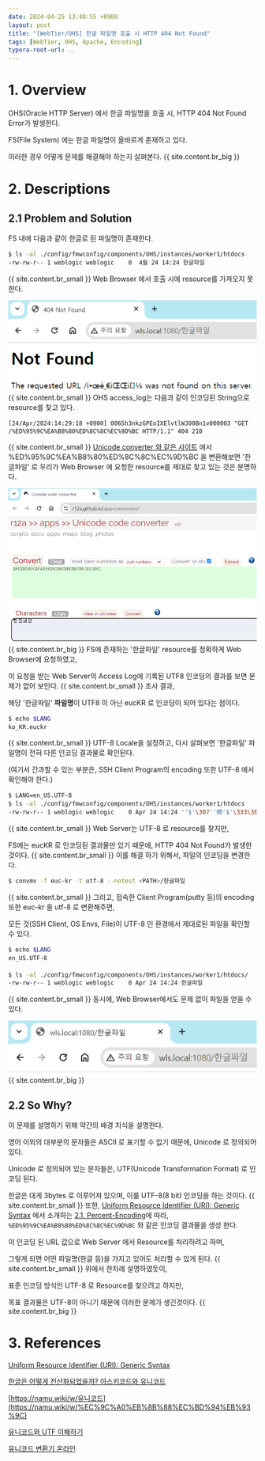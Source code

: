 ```yaml
---
date: 2024-04-25 13:48:55 +0900
layout: post
title: "[WebTier/OHS] 한글 파일명 호출 시 HTTP 404 Not Found"
tags: [WebTier, OHS, Apache, Encoding]
typora-root-url: ..
---
```


# 1. Overview

OHS(Oracle HTTP Server) 에서 한글 파일명을 호출 시, HTTP 404 Not Found Error가 발생한다.

FS(File System) 에는 한글 파일명이 올바르게 존재하고 있다.

이러한 경우 어떻게 문제를 해결해야 하는지 살펴본다.
{{ site.content.br_big }}
# 2. Descriptions

## 2.1 Problem and Solution

FS 내에 다음과 같이 한글로 된 파일명이 존재한다.

```sh
$ ls -al ./config/fmwconfig/components/OHS/instances/worker1/htdocs
-rw-rw-r-- 1 weblogic weblogic    0  4월 24 14:24 한글파일
```
{{ site.content.br_small }}
Web Browser 에서 호출 시에 resource를 가져오지 못한다.

![Korean-Filename-With-404-Not-Found_1](/../assets/posts/images/WebTier/Korean-Filename-With-404-Not-Found/Korean-Filename-With-404-Not-Found_1.png)
{{ site.content.br_small }}
OHS access_log는 다음과 같이 인코딩된 String으로 resource를 찾고 있다.

```
[24/Apr/2024:14:29:18 +0900] 0065h3nkzGPEoIXElvtlWJ00Bn1v000003 "GET /%ED%95%9C%EA%B8%80%ED%8C%8C%EC%9D%BC HTTP/1.1" 404 210
```
{{ site.content.br_small }}
[Unicode converter 와 같은 사이트](https://r12a.github.io/app-conversion/) 에서 %ED%95%9C%EA%B8%80%ED%8C%8C%EC%9D%BC 을 변환해보면 '한글파일' 로 우리가 Web Browser 에 요청한 resource를 제대로 찾고 있는 것은 분명하다.

![Korean-Filename-With-404-Not-Found_2](/../assets/posts/images/WebTier/Korean-Filename-With-404-Not-Found/Korean-Filename-With-404-Not-Found_2.png)
{{ site.content.br_big }}
FS에 존재하는 '한글파일' resource를 정확하게 Web Browser에 요청하였고,

이 요청을 받는 Web Server의 Access Log에 기록된 UTF8 인코딩의 결과를 보면 문제가 없어 보인다.
{{ site.content.br_small }}
조사 결과,

해당 '한글파일' **파일명**이 UTF8 이 아닌 eucKR 로 인코딩이 되어 있다는 점이다.

```sh
$ echo $LANG
ko_KR.euckr
```
{{ site.content.br_small }}
UTF-8 Locale을 설정하고, 다시 살펴보면 '한글파일' 파일명이 전혀 다른 인코딩 결과물로 확인된다.

(여기서 간과할 수 있는 부분은, SSH Client Program의 encoding 또한 UTF-8 에서 확인해야 한다.)

```sh
$ LANG=en_US.UTF-8
$ ls -al ./config/fmwconfig/components/OHS/instances/worker1/htdocs
-rw-rw-r-- 1 weblogic weblogic    0 Apr 24 14:24 ''$'\307''畸'$'\333\306\304\300\317'
```
{{ site.content.br_small }}
Web Server는 UTF-8 로 resource를 찾지만,

FS에는 eucKR 로 인코딩된 결과물만 있기 때문에, HTTP 404 Not Found가 발생한 것이다.
{{ site.content.br_small }}
이를 해결 하기 위해서, 파일의 인코딩을 변경한다.

```sh
$ convmv -f euc-kr -t utf-8 --notest <PATH>/한글파일
```
{{ site.content.br_small }}
그리고, 접속한 Client Program(putty 등)의 encoding 또한 euc-kr 을 utf-8 로 변환해주면,

모든 것(SSH Client, OS Envs, File)이 UTF-8 인 환경에서 제대로된 파일을 확인할 수 있다.

```sh
$ echo $LANG
en_US.UTF-8

$ ls -al ./config/fmwconfig/components/OHS/instances/worker1/htdocs/
-rw-rw-r-- 1 weblogic weblogic    0 Apr 24 14:24 한글파일
```
{{ site.content.br_small }}
동시에, Web Browser에서도 문제 없이 파일을 얻을 수 있다.

![Korean-Filename-With-404-Not-Found_3](/../assets/posts/images/WebTier/Korean-Filename-With-404-Not-Found/Korean-Filename-With-404-Not-Found_3.png)
{{ site.content.br_big }}
## 2.2 So Why?

이 문제를 설명하기 위해 약간의 배경 지식을 설명한다.

영어 이외의 대부분의 문자들은 ASCII 로 표기할 수 없기 때문에, Unicode 로 정의되어 있다.

Unicode 로 정의되어 있는 문자들은, UTF(Unicode Transformation Format) 로 인코딩 된다.

한글은 대게 3bytes 로 이루어져 있으며, 이를 UTF-8(8 bit) 인코딩을 하는 것이다.
{{ site.content.br_small }}
또한, [Uniform Resource Identifier (URI): Generic Syntax](https://datatracker.ietf.org/doc/html/rfc3986) 에서 소개하는 [2.1.  Percent-Encoding](https://datatracker.ietf.org/doc/html/rfc3986#section-2.1)에 따라, `%ED%95%9C%EA%B8%80%ED%8C%8C%EC%9D%BC` 와 같은 인코딩 결과물을 생성 한다.

이 인코딩 된 URL 값으로 Web Server 에서 Resource를 처리하려고 하며,

그렇게 되면 어떤 파일명(한글 등)을 가지고 있어도 처리할 수 있게 된다.
{{ site.content.br_small }}
위에서 한차례 설명하였듯이,

표준 인코딩 방식인 UTF-8 로 Resource를 찾으려고 하지만,

목표 결과물은 UTF-8이 아니기 때문에 이러한 문제가 생긴것이다.
{{ site.content.br_big }}
# 3. References

[Uniform Resource Identifier (URI): Generic Syntax](https://datatracker.ietf.org/doc/html/rfc3986)

[한글은 어떻게 전산화되었을까? 아스키코드와 유니코드](https://blog.naver.com/with_msip/222009981690)

[https://namu.wiki/w/유니코드](https://namu.wiki/w/%EC%9C%A0%EB%8B%88%EC%BD%94%EB%93%9C)

[유니코드와 UTF 이해하기](https://velog.io/@goggling/%EC%9C%A0%EB%8B%88%EC%BD%94%EB%93%9C%EC%99%80-UTF-%EC%9D%B4%ED%95%B4%ED%95%98%EA%B8%B0)

[유니코드 변환기 온라인](https://unicode.codethoi.com/ko/index.html)
